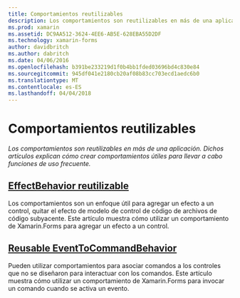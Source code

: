 ```yaml
---
title: Comportamientos reutilizables
description: Los comportamientos son reutilizables en más de una aplicación. Dichos artículos explican cómo crear comportamientos útiles para llevar a cabo funciones de uso frecuente.
ms.prod: xamarin
ms.assetid: DC9AA512-3624-4EE6-AB5E-628EBA55D2DF
ms.technology: xamarin-forms
author: davidbritch
ms.author: dabritch
ms.date: 04/06/2016
ms.openlocfilehash: b391be233219d1f0b4bb1fded03696bd4c830e84
ms.sourcegitcommit: 945df041e2180cb20af08b83cc703ecd1aedc6b0
ms.translationtype: MT
ms.contentlocale: es-ES
ms.lasthandoff: 04/04/2018
---
```

# <a name="reusable-behaviors"></a>Comportamientos reutilizables

_Los comportamientos son reutilizables en más de una aplicación. Dichos artículos explican cómo crear comportamientos útiles para llevar a cabo funciones de uso frecuente._

## <a name="reusable-effectbehavioreffect-behaviormd"></a>[EffectBehavior reutilizable](effect-behavior.md)

Los comportamientos son un enfoque útil para agregar un efecto a un control, quitar el efecto de modelo de control de código de archivos de código subyacente. Este artículo muestra cómo utilizar un comportamiento de Xamarin.Forms para agregar un efecto a un control.

## <a name="reusable-eventtocommandbehaviorevent-to-command-behaviormd"></a>[Reusable EventToCommandBehavior](event-to-command-behavior.md)

Pueden utilizar comportamientos para asociar comandos a los controles que no se diseñaron para interactuar con los comandos. Este artículo muestra cómo utilizar un comportamiento de Xamarin.Forms para invocar un comando cuando se activa un evento.

